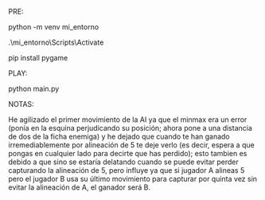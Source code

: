 PRE:

python -m venv mi_entorno 

.\mi_entorno\Scripts\Activate 

pip install pygame


PLAY:

python main.py

 
NOTAS:

He agilizado el primer movimiento de la AI ya que el minmax era un error (ponía en la esquina perjudicando su posición; ahora pone a una distancia de dos de la ficha enemiga) y he dejado que cuando te han ganado irremediablemente por alineación de 5 te deje verlo (es decir, espera a que pongas en cualquier lado para decirte que has perdido); esto tambien es debido a que sino se estaría delatando cuando se puede evitar perder capturando la alineación de 5, pero influye ya que si jugador A alineas 5 pero el jugador B usa su último movimiento para capturar por quinta vez sin evitar la alineación de A, el ganador será B.
